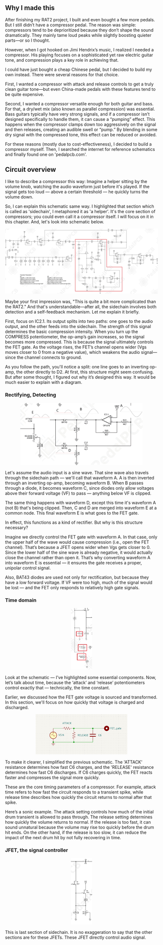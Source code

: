 ## Why I made this
After finishing my RAT2 project, I built and even bought a few more pedals. But I still didn’t have a compressor pedal. The reason was simple: compressors tend to be deprioritized because they don’t shape the sound dramatically. They mainly tame loud peaks while slightly boosting quieter parts—or so I thought.

However, when I got hooked on Jimi Hendrix’s music, I realized I needed a compressor. His playing focuses on a sophisticated yet raw electric guitar tone, and compression plays a key role in achieving that.

I could have just bought a cheap Chinese pedal, but I decided to build my own instead. There were several reasons for that choice.

First, I wanted a compressor with attack and release controls to get a truly clean guitar tone—but even China-made pedals with these features tend to be quite expensive.

Second, I wanted a compressor versatile enough for both guitar and bass. For that, a dry/wet mix (also known as parallel compression) was essential. Bass guitars typically have very strong signals, and if a compressor isn’t designed specifically to handle them, it can cause a “pumping” effect. This happens when the compressor clamps down too aggressively on the signal and then releases, creating an audible swell or “pump.” By blending in some dry signal with the compressed tone, this effect can be reduced or avoided.

For these reasons (mostly due to cost-effectiveness), I decided to build a compressor myself. Then, I searched the internet for reference schematics and finally found one on 'pedalpcb.com'.


## Circuit overview


I like to describe a compressor this way: Imagine a helper sitting by the volume knob, watching the audio waveform just before it's played. If the signal gets too loud — above a certain threshold — he quickly turns the volume down.

So, I can explain this schematic same way. I highlighted that section which is called as 'sidechain', I metaphored it as 'a helper'. It's the core section of compressors; you could even call it a compressor itself. I will focus on it in this chapter. And, let's look into schematic below.

<p align='center'>
 <img src=asset/sch.jpg>
</p>

Maybe your first impression was, "This is quite a bit more complicated than the RAT2." And that's understandable—after all, the sidechain involves both detection and a self-feedback mechanism. Let me explain it briefly.

First, focus on IC2.1. Its output splits into two paths: one goes to the audio output, and the other feeds into the sidechain. The strength of this signal determines the basic compression intensity. When you turn up the COMPRESS potentiometer, the op-amp’s gain increases, so the signal becomes more compressed. This is because the signal ultimately controls the FET gate. As the voltage rises, the FET’s channel opens wider (Vgs moves closer to 0 from a negative value), which weakens the audio signal—since the channel connects to ground.

As you follow the path, you'll notice a split: one line goes to an inverting op-amp, the other directly to D2. At first, this structure might seem confusing. But after some thought, I figured out why it’s designed this way. It would be much easier to explain with a diagram.

### Rectifying, Detecting

<p align='center'>
 <img src=asset/waveform.jpg width="80%" height="80%">
</p>

Let's assume the audio input is a sine wave. That sine wave also travels through the sidechain path — we'll call that waveform A. A is then inverted through an inverting op-amp, becoming waveform B. When B passes through a diode, it becomes waveform C, since diodes only allow voltages above their forward voltage (VF) to pass — anything below VF is clipped.

The same thing happens with waveform D, except this time it's waveform A (not B) that's being clipped. Then, C and D are merged into waveform E at a common node. This final waveform E is what goes to the FET gate.

In effect, this functions as a kind of rectifier. But why is this structure necessary?

Imagine we directly control the FET gate with waveform A. In that case, only the upper half of the wave would cause compression (i.e., open the FET channel). That’s because a JFET opens wider when Vgs gets closer to 0. Since the lower half of the sine wave is already negative, it would actually close the channel rather than open it. That’s why converting waveform A into waveform E is essential — it ensures the gate receives a proper, unipolar control signal.

Also, BAT43 diodes are used not only for rectification, but because they have a low forward voltage. If VF were too high, much of the signal would be lost — and the FET only responds to relatively high gate signals.

### Time domain

<p align='center'>
 <img src=asset/attack.jpg width="14%" height="14%">
</p>  

Look at the schematic — I’ve highlighted some essential components.
Now, let’s talk about time, because the ‘attack’ and ‘release’ potentiometers control exactly that — technically, the time constant.

Earlier, we discussed how the FET gate voltage is sourced and transformed.
In this section, we'll focus on how quickly that voltage is charged and discharged.

<p align='center'>
 <img src=asset/constant.png width="60%" height="60%"> 
</p>  
To make it clearer, I simplified the previous schematic. The 'ATTACK' resistance determines how fast C6 charges, and the 'RELEASE' resistance determines how fast C6 discharges. If C6 charges quickly, the FET reacts faster and compresses the signal more quickly.

These are the core timing parameters of a compressor. For example, attack time refers to how fast the circuit responds to a transient spike, while release time describes how quickly the circuit returns to normal after that spike.

Here’s a sonic example. The attack setting controls how much of the initial drum transient is allowed to pass through. The release setting determines how quickly the volume returns to normal. If the release is too fast, it can sound unnatural because the volume may rise too quickly before the drum hit ends. On the other hand, if the release is too slow, it can reduce the impact of the next drum hit by not fully recovering in time.

### JFET, the signal controller
<p align='center'>
 <img src=asset/fet.jpg width="14%" height="14%">
</p>  
This is last section of sidechain. It is no exaggeration to say that the other sections are for these JFETs. These JFET directly control audio signal. 
